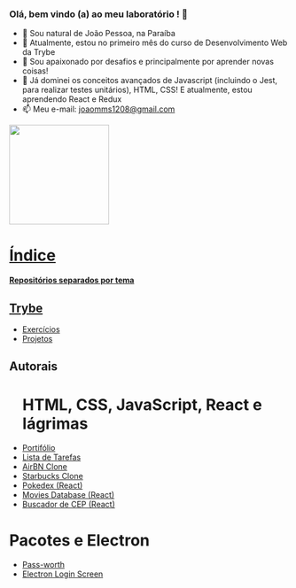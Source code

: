 ### Olá, bem vindo (a) ao meu laboratório ! 👋

- 🔭 Sou natural de João Pessoa, na Paraíba
- 🌱 Atualmente, estou no primeiro mês do curso de Desenvolvimento Web da Trybe
- 👯 Sou apaixonado por desafios e principalmente por aprender novas coisas!
- 🤔 Já dominei os conceitos avançados de Javascript (incluindo o Jest, para realizar testes unitários), HTML, CSS! E atualmente, estou aprendendo React e Redux
- 📫 Meu e-mail: joaomms1208@gmail.com

<div>
  <a href=https://github.com/joaomanoelsoares>   
  <img height="180cm" src="https://github-readme-stats.vercel.app/api?username=joaomanoelsoares"/>
</div>
  
  <h1>Índice</h1>
  <strong>Repositórios separados por tema</strong>
  
  
  <h2>Trybe</h2>
  <ul>
    <li><a href="https://github.com/joaomanoelsoares/Exercicios-Trybe">Exercícios</a></li>
    <li><a href="https://github.com/joaomanoelsoares/Projetos-Trybe">Projetos</a></li>
  </ul>
  
  
  <h2>Autorais</h2>
  <ul>
    <h1>HTML, CSS, JavaScript, React e lágrimas</h1>
    <li><a href="https://github.com/joaomanoelsoares/portilofio">Portifólio</a></li>
    <li><a href="https://github.com/joaomanoelsoares/task-list">Lista de Tarefas</a></li>
    <li><a href="https://github.com/joaomanoelsoares/AirBNB-Clone">AirBN Clone</a></li>
    <li><a href="https://github.com/joaomanoelsoares/Starbucks-Clone">Starbucks Clone</a></li>
    <li><a href="https://github.com/joaomanoelsoares/Pokedex">Pokedex (React)</a></li>
    <li><a href="https://github.com/joaomanoelsoares/movies-db-react">Movies Database (React)</a></li>
    <li><a href="https://github.com/joaomanoelsoares/buscador-cep">Buscador de CEP (React)</a></li>
  </ul>
  
  <h1>Pacotes e Electron</h1>
  <ul>
    <li><a href="https://github.com/joaomanoelsoares/pass-worth">Pass-worth</a></li>
    <li><a href="https://github.com/joaomanoelsoares/electron-login-screen">Electron Login Screen</a></li>
  </ul>
  
  
